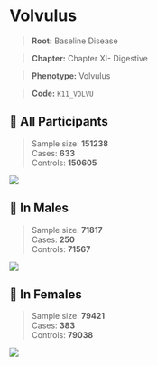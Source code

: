 # Volvulus

> **Root:** Baseline Disease  

> **Chapter:** Chapter XI- Digestive  

> **Phenotype:** Volvulus  

> **Code:** `K11_VOLVU`

## 🧪 All Participants  
> Sample size: **151238**  
> Cases: **633**  
> Controls: **150605**
<img src="/Disease/Figures/ALL/Incidence/K11_VOLVU.png"/>
<CsvTable src="/public/Disease/Data/ALL/Incidence/COX_K11_VOLVU.csv" label="🔍 View full results" />

## 👨 In Males  
> Sample size: **71817**  
> Cases: **250**  
> Controls: **71567**
<img src="/Disease/Figures/Male/Incidence/K11_VOLVU.png"/>
<CsvTable src="/public/Disease/Data/Male/Incidence/COX_K11_VOLVU.csv" label="🔍 View full results" />

## 👩 In Females  
> Sample size: **79421**  
> Cases: **383**  
> Controls: **79038**
<img src="/Disease/Figures/Female/Incidence/K11_VOLVU.png"/>
<CsvTable src="/public/Disease/Data/Female/Incidence/COX_K11_VOLVU.csv" label="🔍 View full results" />
